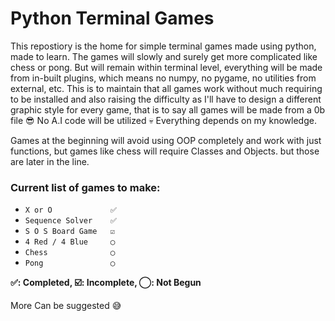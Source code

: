# Python Terminal Games
This repostiory is the home for simple terminal games made using python, made to learn. The games will slowly and surely get more complicated like chess or pong. But will remain within terminal level, everything will be made from in-built plugins, which means no numpy, no pygame, no utilities from external, etc. This is to maintain that all games work without much requiring to be installed and also raising the difficulty as I'll have to design a different graphic style for every game, that is to say all games will be made from a 0b file 😎 No A.I code will be utilized 💀 Everything depends on my knowledge. 

Games at the beginning will avoid using OOP completely and work with just functions, but games like chess will require Classes and Objects. but those are later in the line.

### Current list of games to make:
- `X or O             ✅`
- `Sequence Solver    ✅`
- `S O S Board Game   ☑️`
- `4 Red / 4 Blue     ◯`
- `Chess              ◯`
- `Pong               ◯`

**✅: Completed, ☑️: Incomplete, ◯: Not Begun**

More Can be suggested 😅

